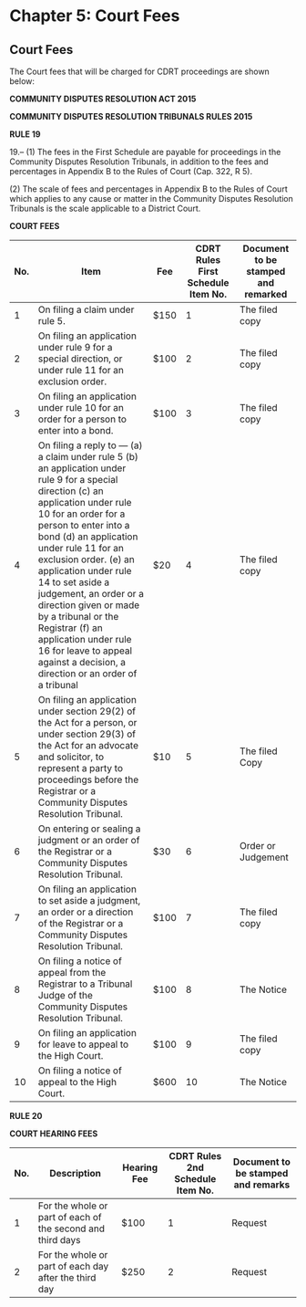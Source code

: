 # Chapter 5: Court Fees

## Court Fees

The Court fees that will be charged for CDRT proceedings are shown below:

**COMMUNITY DISPUTES RESOLUTION ACT 2015**

**COMMUNITY DISPUTES RESOLUTION TRIBUNALS RULES 2015**

**RULE 19**

19.– (1) The fees in the First Schedule are payable for proceedings in the Community Disputes Resolution Tribunals, in addition to the fees and percentages in Appendix B to the Rules of Court (Cap. 322, R 5).

(2) The scale of fees and percentages in Appendix B to the Rules of Court which applies to any cause or matter in the Community Disputes Resolution Tribunals is the scale applicable to a District Court.

**COURT FEES**

| No. | Item | Fee | CDRT Rules First Schedule Item No. | Document to be stamped and remarked |
|-----|-------------------------------------------------------------------------------------------------------------------------------------------------------------------------------------------------------------------------------------------------------------------------------------------------------------------------------------------------------------------------------------------------------------------------------------------------------------------------------------------------|------|------------------------------------|-------------------------------------|
| 1 | On filing a claim under rule 5. | $150 | 1 | The filed copy |
| 2 | On filing an application under rule 9 for a special direction, or under rule 11 for an exclusion order. | $100 | 2 | The filed copy |
| 3 | On filing an application under rule 10 for an order for a person to enter into a bond. | $100 | 3 | The filed copy |
| 4 | On filing a reply to — (a) a claim under rule 5 (b) an application under rule 9 for a special direction (c) an application under rule 10 for an order for a person to enter into a bond (d) an application under rule 11 for an exclusion order. (e) an application under rule 14 to set aside a judgement, an order or a direction given or made by a tribunal or the Registrar (f) an application under rule 16 for leave to appeal against a decision, a direction or an order of a tribunal | $20 | 4 | The filed copy |
| 5 | On filing an application under section 29(2) of the Act for a person, or under section 29(3) of the Act for an advocate and solicitor, to represent a party to proceedings before the Registrar or a Community Disputes Resolution Tribunal. | $10 | 5 | The filed Copy |
| 6 | On entering or sealing a judgment or an order of the Registrar or a Community Disputes Resolution Tribunal. | $30 | 6 | Order or Judgement |
| 7 | On filing an application to set aside a judgment, an order or a direction of the Registrar or a Community Disputes Resolution Tribunal. | $100 | 7 | The filed copy |
| 8 | On filing a notice of appeal from the Registrar to a Tribunal Judge of the Community Disputes Resolution Tribunal. | $100 | 8 | The Notice |
| 9 | On filing an application for leave to appeal to the High Court. | $100 | 9 | The filed copy |
| 10 | On filing a notice of appeal to the High Court. | $600 | 10 | The Notice |


**RULE 20**

**COURT HEARING FEES**

| No. | Description | Hearing Fee | CDRT Rules 2nd Schedule Item No. | Document to be stamped and remarks |
|-----|------------------------------------------------------------|-------------|----------------------------------|------------------------------------|
| 1 | For the whole or part of each of the second and third days | $100 | 1  | Request |
| 2 | For the whole or part of each day after the third day | $250 | 2 | Request |

